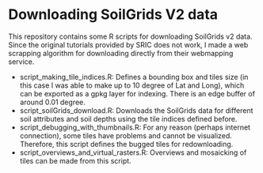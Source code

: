 # Downloading SoilGrids V2 data

This repository contains some R scripts for downloading SoilGrids v2 data. Since the original tutorials provided by SRIC does not work, I made a web scrapping algorithm for downloading directly from their webmapping service.

- script_making_tile_indices.R: Defines a bounding box and tiles size (in this case I was able to make up to 10 degree of Lat and Long), which can be exported as a gpkg layer for indexing. There is an edge buffer of around 0.01 degree.
- script_soilGrids_download.R: Downloads the SoilGrids data for different soil attributes and soil depths using the tile indices defined before.
- script_debugging_with_thumbnails.R: For any reason (perhaps internet connection), some tiles have problems and cannot be visualized. Therefore, this script defines the bugged tiles for redownloading.
- script_overviews_and_virtual_rasters.R: Overviews and mosaicking of tiles can be made from this script.
